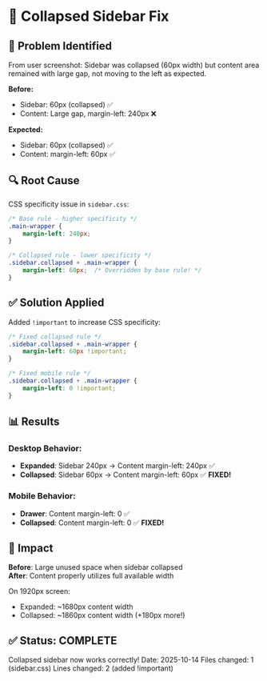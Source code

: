 # 🔧 Collapsed Sidebar Fix

## 🐛 Problem Identified

From user screenshot: Sidebar was collapsed (60px width) but content area remained with large gap, not moving to the left as expected.

**Before:**
- Sidebar: 60px (collapsed) ✅
- Content: Large gap, margin-left: 240px ❌

**Expected:**
- Sidebar: 60px (collapsed) ✅  
- Content: margin-left: 60px ✅

## 🔍 Root Cause

CSS specificity issue in `sidebar.css`:

```css
/* Base rule - higher specificity */
.main-wrapper {
    margin-left: 240px;
}

/* Collapsed rule - lower specificity */
.sidebar.collapsed + .main-wrapper {
    margin-left: 60px;  /* Overridden by base rule! */
}
```

## ✅ Solution Applied

Added `!important` to increase CSS specificity:

```css
/* Fixed collapsed rule */
.sidebar.collapsed + .main-wrapper {
    margin-left: 60px !important;
}

/* Fixed mobile rule */
.sidebar.collapsed + .main-wrapper {
    margin-left: 0 !important;
}
```

## 📊 Results

### Desktop Behavior:
- **Expanded**: Sidebar 240px → Content margin-left: 240px ✅
- **Collapsed**: Sidebar 60px → Content margin-left: 60px ✅ **FIXED!**

### Mobile Behavior:
- **Drawer**: Content margin-left: 0 ✅
- **Collapsed**: Content margin-left: 0 ✅ **FIXED!**

## 🎯 Impact

**Before**: Large unused space when sidebar collapsed  
**After**: Content properly utilizes full available width

On 1920px screen:
- Expanded: ~1680px content width
- Collapsed: ~1860px content width (+180px more!)

## ✅ Status: COMPLETE

Collapsed sidebar now works correctly!
Date: 2025-10-14
Files changed: 1 (sidebar.css)
Lines changed: 2 (added !important)

